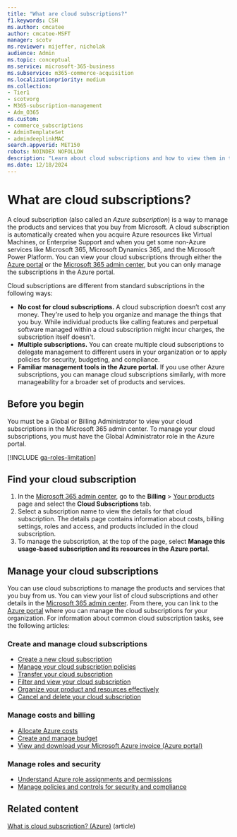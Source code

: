 ```yaml
---
title: "What are cloud subscriptions?"
f1.keywords: CSH
ms.author: cmcatee
author: cmcatee-MSFT
manager: scotv
ms.reviewer: mijeffer, nicholak
audience: Admin
ms.topic: conceptual 
ms.service: microsoft-365-business
ms.subservice: m365-commerce-acquisition
ms.localizationpriority: medium
ms.collection:
- Tier1
- scotvorg
- M365-subscription-management
- Adm_O365
ms.custom:
- commerce_subscriptions
- AdminTemplateSet
- admindeeplinkMAC                                           
search.appverid: MET150
robots: NOINDEX NOFOLLOW
description: "Learn about cloud subscriptions and how to view them in the Microsoft 365 admin center."
ms.date: 12/18/2024
---
```


# What are cloud subscriptions?

A cloud subscription (also called an *Azure subscription*) is a way to manage the products and services that you buy from Microsoft. A cloud subscription is automatically created when you acquire Azure resources like Virtual Machines, or Enterprise Support and when you get some non-Azure services like Microsoft 365, Microsoft Dynamics 365, and the Microsoft Power Platform. You can view your cloud subscriptions through either the <a href="https://portal.azure.com/#view/Microsoft_Azure_Billing/SubscriptionsBladeV2" target="_blank">Azure portal</a> or the <a href="https://go.microsoft.com/fwlink/p/?linkid=2024339" target="_blank">Microsoft 365 admin center</a>, but you can only manage the subscriptions in the Azure portal.

Cloud subscriptions are different from standard subscriptions in the following ways:

- **No cost for cloud subscriptions.** A cloud subscription doesn’t cost any money. They're used to help you organize and manage the things that you buy. While individual products like calling features and perpetual software managed within a cloud subscription might incur charges, the subscription itself doesn't.
- **Multiple subscriptions.** You can create multiple cloud subscriptions to delegate management to different users in your organization or to apply policies for security, budgeting, and compliance.
- **Familiar management tools in the Azure portal.** If you use other Azure subscriptions, you can manage cloud subscriptions similarly, with more manageability for a broader set of products and services.

## Before you begin

You must be a Global or Billing Administrator to view your cloud subscriptions in the Microsoft 365 admin center. To manage your cloud subscriptions, you must have the Global Administrator role in the Azure portal.

[!INCLUDE [ga-roles-limitation](../../../../../../GitHub/microsoft-365-docs-pr/microsoft-365/includes/ga-roles-limitation.md)]

## Find your cloud subscription

1. In the <a href="https://go.microsoft.com/fwlink/p/?linkid=2024339" target="_blank">Microsoft 365 admin center</a>, go to the **Billing** > <a href="https://go.microsoft.com/fwlink/p/?linkid=842054" target="_blank">Your products</a> page and select the **Cloud Subscriptions** tab.
2. Select a subscription name to view the details for that cloud subscription. The details page contains information about costs, billing settings, roles and access, and products included in the cloud subscription.
3. To manage the subscription, at the top of the page, select **Manage this usage-based subscription and its resources in the Azure portal**.

## Manage your cloud subscriptions

You can use cloud subscriptions to manage the products and services that you buy from us. You can view your list of cloud subscriptions and other details in the <a href="https://go.microsoft.com/fwlink/p/?linkid=2024339" target="_blank">Microsoft 365 admin center</a>. From there, you can link to the <a href="https://portal.azure.com/#view/Microsoft_Azure_Billing/SubscriptionsBladeV2" target="_blank">Azure portal</a> where you can manage the cloud subscriptions for your organization. For information about common cloud subscription tasks, see the following articles:

### Create and manage cloud subscriptions

- [Create a new cloud subscription](/azure/cost-management-billing/manage/create-subscription)
- [Manage your cloud subscription policies](/azure/cost-management-billing/manage/manage-azure-subscription-policy)
- [Transfer your cloud subscription](/azure/role-based-access-control/transfer-subscription)
- [Filter and view your cloud subscription](/azure/cost-management-billing/manage/filter-view-subscriptions)
- [Organize your product and resources effectively](/azure/cloud-adoption-framework/ready/azure-setup-guide/organize-resources)
- [Cancel and delete your cloud subscription](/azure/cost-management-billing/manage/cancel-azure-subscription)

### Manage costs and billing

- [Allocate Azure costs](/azure/cost-management-billing/costs/allocate-costs)
- [Create and manage budget](/azure/cost-management-billing/costs/tutorial-acm-create-budgets?tabs=psbudget)
- [View and download your Microsoft Azure invoice (Azure portal)](/azure/cost-management-billing/understand/download-azure-invoice)

### Manage roles and security

- [Understand Azure role assignments and permissions](/azure/role-based-access-control/rbac-and-directory-admin-roles)
- [Manage policies and controls for security and compliance](/azure/governance/policy/tutorials/create-and-manage)

## Related content

[What is cloud subscription? (Azure)](/azure/cost-management-billing/manage/cloud-subscription) (article)
